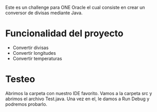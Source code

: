 Este es un challenge para ONE Oracle el cual consiste en crear un conversor de divisas mediante Java.

# Funcionalidad del proyecto
- Convertir divisas
- Convertir longitudes
- Convertir temperaturas

# Testeo
Abrimos la carpeta con nuestro IDE favorito.
Vamos a la carpeta src y abrimos el archivo Test.java.
Una vez en el, le damos a Run Debug y podremos probarlo.
